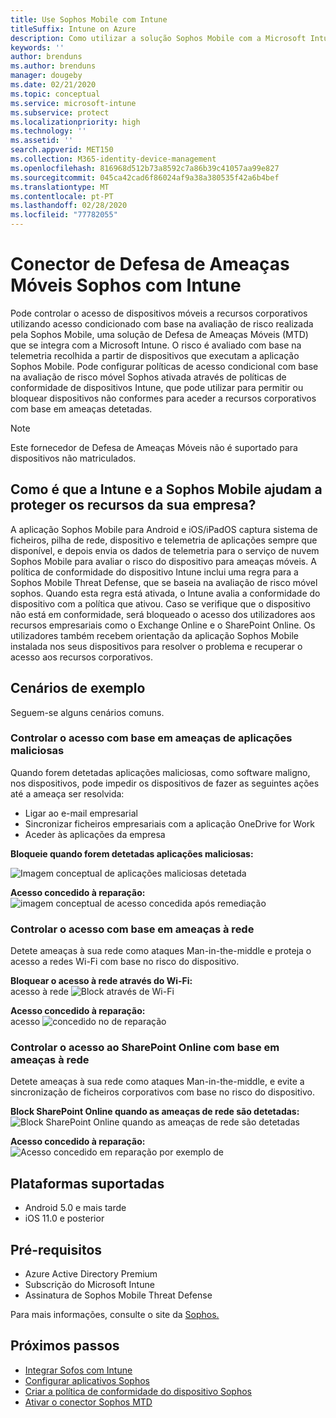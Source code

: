 ```yaml
---
title: Use Sophos Mobile com Intune
titleSuffix: Intune on Azure
description: Como utilizar a solução Sophos Mobile com a Microsoft Intune para controlar o acesso de dispositivos móveis aos seus recursos corporativos.
keywords: ''
author: brenduns
ms.author: brenduns
manager: dougeby
ms.date: 02/21/2020
ms.topic: conceptual
ms.service: microsoft-intune
ms.subservice: protect
ms.localizationpriority: high
ms.technology: ''
ms.assetid: ''
search.appverid: MET150
ms.collection: M365-identity-device-management
ms.openlocfilehash: 816968d512b73a8592c7a86b39c41057aa99e827
ms.sourcegitcommit: 045ca42cad6f86024af9a38a380535f42a6b4bef
ms.translationtype: MT
ms.contentlocale: pt-PT
ms.lasthandoff: 02/28/2020
ms.locfileid: "77782055"
---
```

# <a name="sophos-mobile-threat-defense-connector-with-intune"></a>Conector de Defesa de Ameaças Móveis Sophos com Intune
Pode controlar o acesso de dispositivos móveis a recursos corporativos utilizando acesso condicionado com base na avaliação de risco realizada pela Sophos Mobile, uma solução de Defesa de Ameaças Móveis (MTD) que se integra com a Microsoft Intune. O risco é avaliado com base na telemetria recolhida a partir de dispositivos que executam a aplicação Sophos Mobile.
Pode configurar políticas de acesso condicional com base na avaliação de risco móvel Sophos ativada através de políticas de conformidade de dispositivos Intune, que pode utilizar para permitir ou bloquear dispositivos não conformes para aceder a recursos corporativos com base em ameaças detetadas.

> [!NOTE]
> Este fornecedor de Defesa de Ameaças Móveis não é suportado para dispositivos não matriculados.

## <a name="how-do-intune-and-sophos-mobile-help-protect-your-company-resources"></a>Como é que a Intune e a Sophos Mobile ajudam a proteger os recursos da sua empresa?
A aplicação Sophos Mobile para Android e iOS/iPadOS captura sistema de ficheiros, pilha de rede, dispositivo e telemetria de aplicações sempre que disponível, e depois envia os dados de telemetria para o serviço de nuvem Sophos Mobile para avaliar o risco do dispositivo para ameaças móveis.
A política de conformidade do dispositivo Intune inclui uma regra para a Sophos Mobile Threat Defense, que se baseia na avaliação de risco móvel sophos. Quando esta regra está ativada, o Intune avalia a conformidade do dispositivo com a política que ativou. Caso se verifique que o dispositivo não está em conformidade, será bloqueado o acesso dos utilizadores aos recursos empresariais como o Exchange Online e o SharePoint Online. Os utilizadores também recebem orientação da aplicação Sophos Mobile instalada nos seus dispositivos para resolver o problema e recuperar o acesso aos recursos corporativos.  

## <a name="sample-scenarios"></a>Cenários de exemplo
Seguem-se alguns cenários comuns.  
### <a name="control-access-based-on-threats-from-malicious-apps"></a>Controlar o acesso com base em ameaças de aplicações maliciosas
Quando forem detetadas aplicações maliciosas, como software maligno, nos dispositivos, pode impedir os dispositivos de fazer as seguintes ações até a ameaça ser resolvida:
- Ligar ao e-mail empresarial
- Sincronizar ficheiros empresariais com a aplicação OneDrive for Work
- Aceder às aplicações da empresa

**Bloqueie quando forem detetadas aplicações maliciosas:**
 
![Imagem conceptual de aplicações maliciosas detetada](./media/sophos-mtd-connector/sophos_malicious_apps_blocked.png)  

**Acesso concedido à reparação:**  
![imagem conceptual de acesso concedida após remediação](./media/sophos-mtd-connector/sophos_malicious_apps_unblocked.png)

### <a name="control-access-based-on-threat-to-network"></a>Controlar o acesso com base em ameaças à rede  
Detete ameaças à sua rede como ataques Man-in-the-middle e proteja o acesso a redes Wi-Fi com base no risco do dispositivo.  

**Bloquear o acesso à rede através do Wi-Fi:**  
acesso à rede ![Block através de](./media/sophos-mtd-connector/sophos_network_wifi_blocked.png) Wi-Fi

**Acesso concedido à reparação:**   
acesso ![concedido no](./media/sophos-mtd-connector/sophos_network_wifi_unblocked.png) de reparação  

### <a name="control-access-to-sharepoint-online-based-on-threat-to-network"></a>Controlar o acesso ao SharePoint Online com base em ameaças à rede  
Detete ameaças à sua rede como ataques Man-in-the-middle, e evite a sincronização de ficheiros corporativos com base no risco do dispositivo.  

**Block SharePoint Online quando as ameaças de rede são detetadas:**   
![Block SharePoint Online quando as ameaças de rede são detetadas](./media/sophos-mtd-connector/sophos_network_spo_blocked.png)  

**Acesso concedido à reparação:**  
![Acesso concedido em reparação por exemplo de](./media/sophos-mtd-connector/sophos_network_spo_unblocked.png)  

## <a name="supported-platforms"></a>Plataformas suportadas  
- Android 5.0 e mais tarde
- iOS 11.0 e posterior

## <a name="prerequisites"></a>Pré-requisitos  
- Azure Active Directory Premium
- Subscrição do Microsoft Intune 
- Assinatura de Sophos Mobile Threat Defense

Para mais informações, consulte o site da [Sophos.](https://www.sophos.com/en-us/products/mobile-control.aspx)

## <a name="next-steps"></a>Próximos passos  
- [Integrar Sofos com Intune](sophos-mtd-connector-integration.md)
- [Configurar aplicativos Sophos](mtd-apps-ios-app-configuration-policy-add-assign.md)
- [Criar a política de conformidade do dispositivo Sophos](mtd-device-compliance-policy-create.md)
- [Ativar o conector Sophos MTD](mtd-connector-enable.md)
